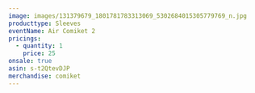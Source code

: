```yaml
---
image: images/131379679_1801781783313069_5302684015305779769_n.jpg
producttype: Sleeves
eventName: Air Comiket 2
pricings:
  - quantity: 1
    price: 25
onsale: true
asin: s-t2QtevDJP
merchandise: comiket
---
```

